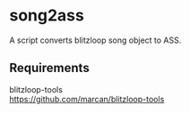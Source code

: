 # song2ass
A script converts blitzloop song object to ASS.


## Requirements   

blitzloop-tools  
https://github.com/marcan/blitzloop-tools
